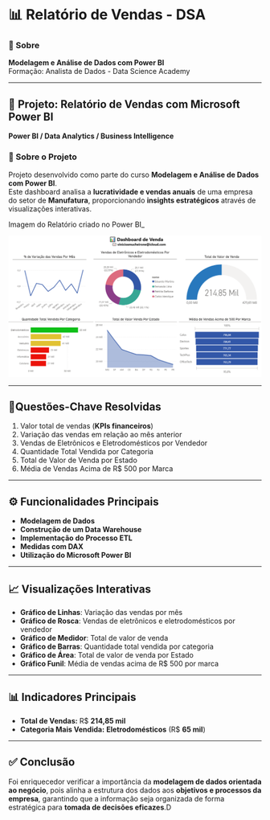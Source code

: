 # 📊 Relatório de Vendas - DSA

### 🧠 Sobre

**Modelagem e Análise de Dados com Power BI**  
Formação: Analista de Dados - Data Science Academy  

---

## 📌 Projeto: Relatório de Vendas com Microsoft Power BI

**Power BI / Data Analytics / Business Intelligence**

### 🔎 Sobre o Projeto

Projeto desenvolvido como parte do curso **Modelagem e Análise de Dados com Power BI**.  
Este dashboard analisa a **lucratividade e vendas anuais** de uma empresa do setor de **Manufatura**, proporcionando **insights estratégicos** através de visualizações interativas.

Imagem do Relatório criado no Power BI_  

![Dashboard Principal](/img/Dashboard%20de%20Vendas%202025.PNG)

---

## 🔑Questões-Chave Resolvidas

1.  Valor total de vendas (**KPIs financeiros**)
2.  Variação das vendas em relação ao mês anterior
3.  Vendas de Eletrônicos e Eletrodomésticos por Vendedor
4.  Quantidade Total Vendida por Categoria
5.  Total de Valor de Venda por Estado
6.  Média de Vendas Acima de R$ 500 por Marca

---

## ⚙️ Funcionalidades Principais

-  **Modelagem de Dados**
-  **Construção de um Data Warehouse**
-  **Implementação do Processo ETL**
-  **Medidas com DAX**
-  **Utilização do Microsoft Power BI**



---

## 📈 Visualizações Interativas

-  **Gráfico de Linhas**: Variação das vendas por mês  
-  **Gráfico de Rosca**: Vendas de eletrônicos e eletrodomésticos por vendedor  
-  **Gráfico de Medidor**: Total de valor de venda  
-  **Gráfico de Barras**: Quantidade total vendida por categoria  
-  **Gráfico de Área**: Total de valor de venda por Estado  
-  **Gráfico Funil**: Média de vendas acima de R$ 500 por marca  


---

## 📊 Indicadores Principais

- **Total de Vendas:** R$ **214,85 mil**  
- **Categoria Mais Vendida:** **Eletrodomésticos** (R$ **65 mil**)

---

## ✅ Conclusão

Foi enriquecedor verificar a importância da **modelagem de dados orientada ao negócio**, pois alinha a estrutura dos dados aos **objetivos e processos da empresa**, garantindo que a informação seja organizada de forma estratégica para **tomada de decisões eficazes**.D

